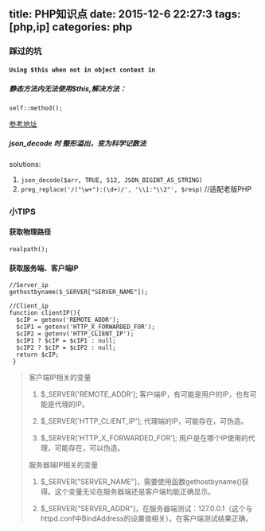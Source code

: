 
title: PHP知识点
date: 2015-12-6 22:27:3
tags: [php,ip]
categories: php
---

### 踩过的坑

#### `Using $this when not in object context in`

##### 静态方法内无法使用$this,解决方法：

    self::method();

[参考地址](http://blog.csdn.net/yageeart/article/details/6662059)

##### json_decode 时 整形溢出，变为科学记数法

solutions:
1. `json_decode($arr, TRUE, 512, JSON_BIGINT_AS_STRING)`
2. `preg_replace('/("\w+"):(\d+)/', '\\1:"\\2"', $resp)`  //适配老版PHP

### 小TIPS

#### 获取物理路径

    realpath();
#### 获取服务端、客户端IP

    //Server_ip
    gethostbyname($_SERVER["SERVER_NAME"]); 

    //Client_ip
    function clientIP(){   
      $cIP = getenv('REMOTE_ADDR');   
      $cIP1 = getenv('HTTP_X_FORWARDED_FOR');   
      $cIP2 = getenv('HTTP_CLIENT_IP');   
      $cIP1 ? $cIP = $cIP1 : null;   
      $cIP2 ? $cIP = $cIP2 : null;   
      return $cIP;
     }   

> 客户端IP相关的变量
> 1. $_SERVER['REMOTE_ADDR']; 客户端IP，有可能是用户的IP，也有可能是代理的IP。
> 
> 2. $_SERVER['HTTP_CLIENT_IP']; 代理端的IP，可能存在，可伪造。
> 
> 3. $_SERVER['HTTP_X_FORWARDED_FOR']; 用户是在哪个IP使用的代理，可能存在，可以伪造。
> 
> 服务器端IP相关的变量
> 1. $_SERVER["SERVER_NAME"]，需要使用函数gethostbyname()获得。这个变量无论在服务器端还是客户端均能正确显示。
> 
> 2. $_SERVER["SERVER_ADDR"]，在服务器端测试：127.0.0.1（这个与httpd.conf中BindAddress的设置值相关）。在客户端测试结果正确。



